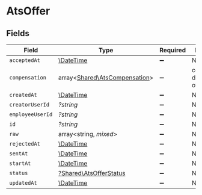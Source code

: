 # AtsOffer


## Fields

| Field                                                                   | Type                                                                    | Required                                                                | Description                                                             |
| ----------------------------------------------------------------------- | ----------------------------------------------------------------------- | ----------------------------------------------------------------------- | ----------------------------------------------------------------------- |
| `acceptedAt`                                                            | [\DateTime](https://www.php.net/manual/en/class.datetime.php)           | :heavy_minus_sign:                                                      | N/A                                                                     |
| `compensation`                                                          | array<[Shared\AtsCompensation](../../Models/Shared/AtsCompensation.md)> | :heavy_minus_sign:                                                      | compensation details for the offer                                      |
| `createdAt`                                                             | [\DateTime](https://www.php.net/manual/en/class.datetime.php)           | :heavy_minus_sign:                                                      | N/A                                                                     |
| `creatorUserId`                                                         | *?string*                                                               | :heavy_minus_sign:                                                      | N/A                                                                     |
| `employeeUserId`                                                        | *?string*                                                               | :heavy_minus_sign:                                                      | N/A                                                                     |
| `id`                                                                    | *?string*                                                               | :heavy_minus_sign:                                                      | N/A                                                                     |
| `raw`                                                                   | array<string, *mixed*>                                                  | :heavy_minus_sign:                                                      | N/A                                                                     |
| `rejectedAt`                                                            | [\DateTime](https://www.php.net/manual/en/class.datetime.php)           | :heavy_minus_sign:                                                      | N/A                                                                     |
| `sentAt`                                                                | [\DateTime](https://www.php.net/manual/en/class.datetime.php)           | :heavy_minus_sign:                                                      | N/A                                                                     |
| `startAt`                                                               | [\DateTime](https://www.php.net/manual/en/class.datetime.php)           | :heavy_minus_sign:                                                      | N/A                                                                     |
| `status`                                                                | [?Shared\AtsOfferStatus](../../Models/Shared/AtsOfferStatus.md)         | :heavy_minus_sign:                                                      | N/A                                                                     |
| `updatedAt`                                                             | [\DateTime](https://www.php.net/manual/en/class.datetime.php)           | :heavy_minus_sign:                                                      | N/A                                                                     |